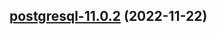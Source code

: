 

## [postgresql-11.0.2](https://github.com/truecharts/charts/compare/postgresql-11.0.1...postgresql-11.0.2) (2022-11-22)

